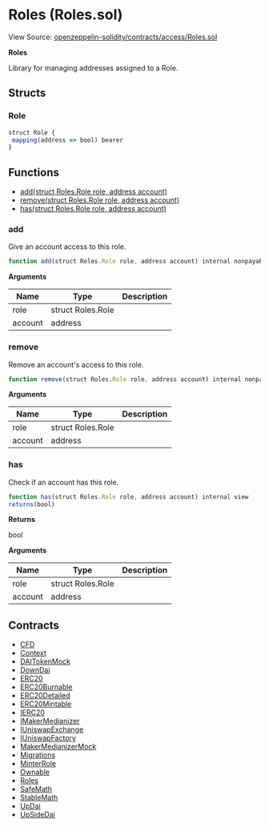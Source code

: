 # Roles (Roles.sol)

View Source: [openzeppelin-solidity/contracts/access/Roles.sol](../openzeppelin-solidity/contracts/access/Roles.sol)

**Roles**

Library for managing addresses assigned to a Role.

## Structs
### Role

```js
struct Role {
 mapping(address => bool) bearer
}
```

## Functions

- [add(struct Roles.Role role, address account)](#add)
- [remove(struct Roles.Role role, address account)](#remove)
- [has(struct Roles.Role role, address account)](#has)

### add

Give an account access to this role.

```js
function add(struct Roles.Role role, address account) internal nonpayable
```

**Arguments**

| Name        | Type           | Description  |
| ------------- |------------- | -----|
| role | struct Roles.Role |  | 
| account | address |  | 

### remove

Remove an account's access to this role.

```js
function remove(struct Roles.Role role, address account) internal nonpayable
```

**Arguments**

| Name        | Type           | Description  |
| ------------- |------------- | -----|
| role | struct Roles.Role |  | 
| account | address |  | 

### has

Check if an account has this role.

```js
function has(struct Roles.Role role, address account) internal view
returns(bool)
```

**Returns**

bool

**Arguments**

| Name        | Type           | Description  |
| ------------- |------------- | -----|
| role | struct Roles.Role |  | 
| account | address |  | 

## Contracts

* [CFD](CFD.md)
* [Context](Context.md)
* [DAITokenMock](DAITokenMock.md)
* [DownDai](DownDai.md)
* [ERC20](ERC20.md)
* [ERC20Burnable](ERC20Burnable.md)
* [ERC20Detailed](ERC20Detailed.md)
* [ERC20Mintable](ERC20Mintable.md)
* [IERC20](IERC20.md)
* [IMakerMedianizer](IMakerMedianizer.md)
* [IUniswapExchange](IUniswapExchange.md)
* [IUniswapFactory](IUniswapFactory.md)
* [MakerMedianizerMock](MakerMedianizerMock.md)
* [Migrations](Migrations.md)
* [MinterRole](MinterRole.md)
* [Ownable](Ownable.md)
* [Roles](Roles.md)
* [SafeMath](SafeMath.md)
* [StableMath](StableMath.md)
* [UpDai](UpDai.md)
* [UpSideDai](UpSideDai.md)
